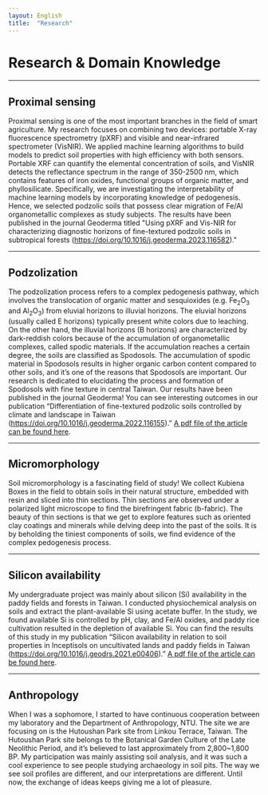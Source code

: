 ```yaml
---
layout: English
title:  "Research"
---  
```

# Research & Domain Knowledge   
***
## Proximal sensing  
Proximal sensing is one of the most important branches in the field of smart agriculture. My research focuses on combining two devices: portable X-ray fluorescence spectrometry (pXRF) and visible and near-infrared spectrometer (VisNIR). We applied machine learning algorithms to build models to predict soil properties with high efficiency with both sensors. Portable XRF can quantify the elemental concentration of soils, and VisNIR detects the reflectance spectrum in the range of 350-2500 nm, which contains features of iron oxides, functional groups of organic matter, and phyllosilicate. Specifically, we are investigating the interpretability of machine learning models by incorporating knowledge of pedogenesis. Hence, we selected podzolic soils that possess clear migration of Fe/Al organometallic complexes as study subjects. The results have been published in the journal Geoderma titled "Using pXRF and Vis-NIR for characterizing diagnostic horizons of fine-textured podzolic soils in subtropical forests (<a href="https://doi.org/10.1016/j.geoderma.2023.116582" target="_blank">https://doi.org/10.1016/j.geoderma.2023.116582</a>)."

  
***
  
## Podzolization  
The podzolization process refers to a complex pedogenesis pathway, which involves the translocation of organic matter and sesquioxides (e.g. Fe<sub>2</sub>O<sub>3</sub> and Al<sub>2</sub>O<sub>3</sub>) from eluvial horizons to illuvial horizons. The eluvial horizons (usually called E horizons) typically present white colors due to leaching. On the other hand, the illuvial horizons (B horizons) are characterized by dark-reddish colors because of the accumulation of organometallic complexes, called spodic materials. If the accumulation reaches a certain degree, the soils are classified as Spodosols. The accumulation of spodic material in Spodosols results in higher organic carbon content compared to other soils, and it’s one of the reasons that Spodosols are important. Our research is dedicated to elucidating the process and formation of Spodosols with fine texture in central Taiwan. Our results have been published in the journal Geoderma! You can see interesting outcomes in our publication “Differentiation of fine-textured podzolic soils controlled by climate and landscape in Taiwan (<a href="https://doi.org/10.1016/j.geoderma.2022.116155" target="_blank">https://doi.org/10.1016/j.geoderma.2022.116155</a>).” <a href="https://drive.google.com/file/d/12tLoG6LuvN4QZbUiMfwJKr8wrG_hgw7f/view?usp=sharing" target="_blank">A pdf file of the article can be found here</a>. 
  
***
## Micromorphology  
Soil micromorphology is a fascinating field of study! We collect Kubiena Boxes in the field to obtain soils in their natural structure, embedded with resin and sliced into thin sections. Thin sections are observed under a polarized light microscope to find the birefringent fabric (b-fabric). The beauty of thin sections is that we get to explore features such as oriented clay coatings and minerals while delving deep into the past of the soils. It is by beholding the tiniest components of soils, we find evidence of the complex pedogenesis process.  
  
***
## Silicon availability  
My undergraduate project was mainly about silicon (Si) availability in the paddy fields and forests in Taiwan. I conducted physiochemical analysis on soils and extract the plant-available Si using acetate buffer. In the study, we found available Si is controlled by pH, clay, and Fe/Al oxides, and paddy rice cultivation resulted in the depletion of available Si. You can find the results of this study in my publication “Silicon availability in relation to soil properties in Inceptisols on uncultivated lands and paddy fields in Taiwan (<a href="https://doi.org/10.1016/j.geodrs.2021.e00406" target="_blank">https://doi.org/10.1016/j.geodrs.2021.e00406</a>).” <a href="https://drive.google.com/file/d/1JD9ny0z9ERhBu1hu-8r8rrHhCXrN7KE9/view?usp=sharing" target="_blank">A pdf file of the article can be found here</a>.  
  
***

## Anthropology  
When I was a sophomore, I started to have continuous cooperation between my laboratory and the Department of Anthropology, NTU. The site we are focusing on is the Hutoushan Park site from Linkou Terrace, Taiwan. The Hutoushan Park site belongs to the Botanical Garden Culture of the Late Neolithic Period, and it’s believed to last approximately from 2,800~1,800 BP. My participation was mainly assisting soil analysis, and it was such a cool experience to see people studying archaeology in soil pits. The way we see soil profiles are different, and our interpretations are different. Until now, the exchange of ideas keeps giving me a lot of pleasure.  
  
  




